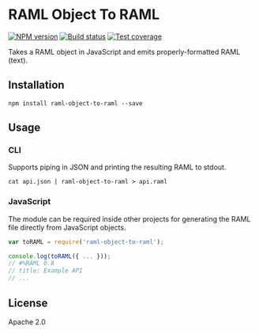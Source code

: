 # RAML Object To RAML

[![NPM version][npm-image]][npm-url]
[![Build status][travis-image]][travis-url]
[![Test coverage][coveralls-image]][coveralls-url]

Takes a RAML object in JavaScript and emits properly-formatted RAML (text).

## Installation

```
npm install raml-object-to-raml --save
```

## Usage

### CLI

Supports piping in JSON and printing the resulting RAML to stdout.

```
cat api.json | raml-object-to-raml > api.raml
```

### JavaScript

The module can be required inside other projects for generating the RAML file directly from JavaScript objects.

```javascript
var toRAML = require('raml-object-to-raml');

console.log(toRAML({ ... }));
// #%RAML 0.8
// title: Example API
// ...
```

## License

Apache 2.0

[npm-image]: https://img.shields.io/npm/v/raml-object-to-raml.svg?style=flat
[npm-url]: https://npmjs.org/package/raml-object-to-raml
[travis-image]: https://img.shields.io/travis/mulesoft/raml-object-to-raml.svg?style=flat
[travis-url]: https://travis-ci.org/mulesoft/raml-object-to-raml
[coveralls-image]: https://img.shields.io/coveralls/mulesoft/raml-object-to-raml.svg?style=flat
[coveralls-url]: https://coveralls.io/r/mulesoft/raml-object-to-raml?branch=master
